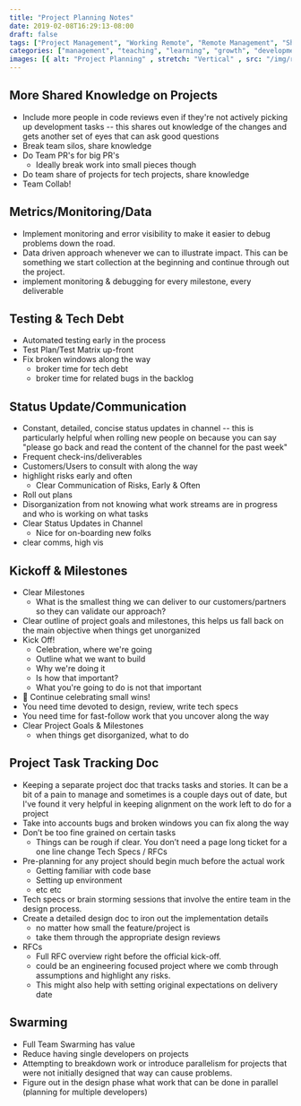 ```yaml
---
title: "Project Planning Notes"
date: 2019-02-08T16:29:13-08:00
draft: false
tags: ["Project Management", "Working Remote", "Remote Management", "Shelter In Place"]
categories: ["management", "teaching", "learning", "growth", "development","classes","Work From Home", "WFH"]
images: [{ alt: "Project Planning" , stretch: "Vertical" , src: "/img/remote-employee.jpg" }]
---
```


## More Shared Knowledge on Projects
- Include more people in code reviews even if they're not actively picking up development tasks -- this shares out knowledge of the changes and gets another set of eyes that can ask good questions
- Break team silos, share knowledge
- Do Team PR's for big PR's
  - Ideally break work into small pieces though
- Do team share of projects for tech projects, share knowledge
- Team Collab!

## Metrics/Monitoring/Data
- Implement monitoring and error visibility to make it easier to debug problems down the road.
- Data driven approach whenever we can to illustrate impact. This can be something we start collection at the beginning and continue through out the project.
- implement monitoring & debugging for every milestone, every deliverable

## Testing & Tech Debt
- Automated testing early in the process
- Test Plan/Test Matrix up-front
- Fix broken windows along the way
    - broker time for tech debt
    - broker time for related bugs in the backlog

## Status Update/Communication
- Constant, detailed, concise status updates in channel -- this is particularly helpful when rolling new people on because you can say "please go back and read the content of the channel for the past week"
- Frequent check-ins/deliverables
- Customers/Users to consult with along the way
- highlight risks early and often
    - Clear Communication of Risks, Early & Often
- Roll out plans
- Disorganization from not knowing what work streams are in progress and who is working on what tasks
- Clear Status Updates in Channel
    - Nice for on-boarding new folks
- clear comms, high vis

## Kickoff & Milestones
- Clear Milestones
  - What is the smallest thing we can deliver to our customers/partners so they can validate our approach?
- Clear outline of project goals and milestones, this helps us fall back on the main objective when things get unorganized
- Kick Off!
    - Celebration, where we're going
    - Outline what we want to build
    - Why we're doing it
    - Is how that important?
    - What you're going to do is not that important
- 🎉 Continue celebrating small wins!
- You need time devoted to design, review, write tech specs
- You need time for fast-follow work that you uncover along the way
- Clear Project Goals & Milestones
    - when things get disorganized, what to do

## Project Task Tracking Doc
- Keeping a separate project doc that tracks tasks and stories. It can be a bit of a pain to manage and sometimes is a couple days out of date, but I've found it very helpful in keeping alignment on the work left to do for a project
- Take into accounts bugs and broken windows you can fix along the way
- Don’t be too fine grained on certain tasks
    - Things can be rough if clear. You don’t need a page long ticket for a one line change
 Tech Specs / RFCs
- Pre-planning for any project should begin much before the actual work
    - Getting familiar with code base
    - Setting up environment
    - etc etc
- Tech specs or brain storming sessions that involve the entire team in the design process.
- Create a detailed design doc to iron out the implementation details
    - no matter how small the feature/project is
    - take them through the appropriate design reviews
- RFCs
    - Full RFC overview right before the official kick-off.
    - could be an engineering focused project where we comb through assumptions and highlight any risks.
    - This might also help with setting original expectations on delivery date

## Swarming
- Full Team Swarming has value
- Reduce having single developers on projects
- Attempting to breakdown work or introduce parallelism for projects that were not initially designed that way can cause problems.
- Figure out in the design phase what work that can be done in parallel (planning for multiple developers)
